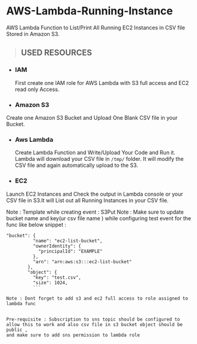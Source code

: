 # AWS-Lambda-Running-Instance
AWS Lambda Function to List/Print All Running EC2 Instances in CSV file Stored in Amazon S3.

>  ## USED RESOURCES

- ### IAM
  First create one IAM role for AWS Lambda with S3 full access and EC2 read only Access.

- ### Amazon S3
 Create one Amazon S3 Bucket and Upload One Blank CSV file in  your Bucket. 
 
 - ### Aws Lambda
   Create Lambda Function and Write/Upload Your Code and Run it. Lambda will download your CSV file in `/tmp/` folder. It will modify the CSV file and again automatically upload to the S3.
   
 - ### EC2
Launch EC2 Instances  and Check the output in Lambda console or your CSV file in S3.It will List out all Running Instances in your CSV file.



Note : Template while creating event : S3Put
Note : Make sure to update bucket name and key(ur csv file name ) while configuring test event for the func like below snippet :
```
"bucket": {
          "name": "ec2-list-bucket",
          "ownerIdentity": {
            "principalId": "EXAMPLE"
          },
          "arn": "arn:aws:s3:::ec2-list-bucket"
        },
        "object": {
          "key": "test.csv",
          "size": 1024,
          ```

Note : Dont forget to add s3 and ec2 full access to role assigned to lambda func


Pre-requisite : Subscription to sns topic should be configured to allow this to work and also csv file in s3 bucket object should be public , 
and make sure to add sns permission to lambda role 
